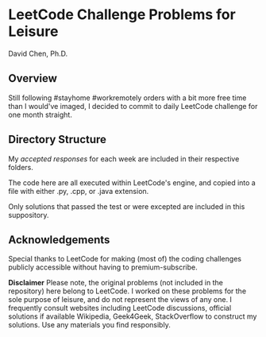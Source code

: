 # LeetCode Challenge Problems for Leisure

David Chen, Ph.D.

## Overview

Still following #stayhome #workremotely orders with a bit more free time than I would've imaged, I decided to commit to daily LeetCode challenge for one month straight. 

## Directory Structure

My _accepted responses_ for each week are included in their respective folders.

The code here are all executed within LeetCode's engine, and copied into a file with either .py, .cpp, or .java extension.

Only solutions that passed the test or were excepted are included in this suppository.

## Acknowledgements

Special thanks to LeetCode for making (most of) the coding challenges publicly accessible without having to premium-subscribe.

**Disclaimer** Please note, the original problems (not included in the repository) here belong to LeetCode. I worked on these problems for the sole purpose of leisure, and do not represent the views of any one. I frequently consult websites including LeetCode discussions, official solutions if available Wikipedia, Geek4Geek, StackOverflow to construct my solutions. Use any materials you find responsibly.